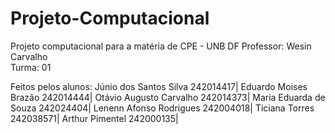 # Projeto-Computacional

Projeto computacional para a matéria de CPE - UNB DF
Professor: Wesin Carvalho  
Turma: 01

Feitos pelos alunos:
Júnio dos Santos Silva   242014417|
Eduardo Moises Brazão    242014444|
Otávio Augusto Carvalho  242014373|
Maria Eduarda de Souza   242024404|
Lenenn Afonso Rodrigues  242004018|
Ticiana Torres           242038571|
Arthur Pimentel          242000135|
